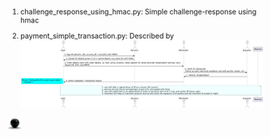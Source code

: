 1. challenge_response_using_hmac.py: Simple challenge-response using hmac

2. payment_simple_transaction.py: Described by 
![payment_simple_transaction.py](https://github.com/ursa-mikail/challenge_and_response/blob/main/images/where_challenge_responses_are_used_among_each_entity.png)

[<img src="./images/ball_black.png" width="25" title="Ursa's page"/>](https://ursa-mikail.github.io/mikail-eliyah.github.io/)
